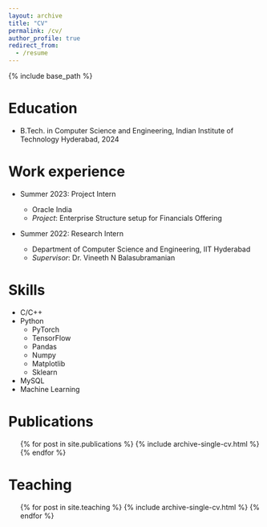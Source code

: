 ```yaml
---
layout: archive
title: "CV"
permalink: /cv/
author_profile: true
redirect_from:
  - /resume
---
```


{% include base_path %}

Education
======
* B.Tech. in Computer Science and Engineering, Indian Institute of Technology Hyderabad, 2024

Work experience
======
* Summer 2023: Project Intern
  * Oracle India
  * <em>Project</em>: Enterprise Structure setup for Financials Offering

* Summer 2022: Research Intern
  * Department of Computer Science and Engineering, IIT Hyderabad
  * <em>Supervisor</em>: Dr. Vineeth N Balasubramanian
  
Skills
======
* C/C++
* Python
  * PyTorch
  * TensorFlow
  * Pandas
  * Numpy
  * Matplotlib
  * Sklearn
* MySQL
* Machine Learning

Publications
======
  <ul>{% for post in site.publications %}
    {% include archive-single-cv.html %}
  {% endfor %}</ul>
  
<!-- Talks
======
  <ul>{% for post in site.talks %}
    {% include archive-single-talk-cv.html %}
  {% endfor %}</ul>
   -->

Teaching
======

  <ul>{% for post in site.teaching %}
    {% include archive-single-cv.html %}
  {% endfor %}</ul>
  
<!-- Service and leadership
======
* Currently signed in to 43 different slack teams -->
